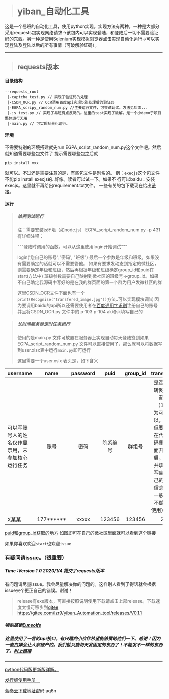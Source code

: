 ># yiban_自动化工具

这是一个易班的自动化工具，使用python实现。实现方法有两种，一种是大部分采用requests包实现网络请求->该包内可以实现登陆，和登陆后一切不需要验证码的东西。另一种是使用Selenium实现模拟浏览器点击实现自动化运行->可以实现登陆及登陆以后的所有事情（可破解验证码）。

---
>## requests版本
#### 目录结构
```
--requests_root
 |-captcha_test.py // 实现了验证码的处理
 |-CSDN_OCR.py // OCR调用百度api实现识别处理后的验证码
 |-EGPA_scripy_random_num.py //主要运行文件，可尝试调试。方法见后面...
 |-js_test.py // 实现了易班有点反爬的。这里的test实现了破解。是一个小demo于项目整体运行无用
 |-main.py // 可实现批量化运行。
```

#### 环境
不需要特别的环境搭建就先run  EGPA_script_random_num.py这个文件吧。然后就知道需要哪些包文件了
提示需要哪些包之后就

`pip install xxx`

就可以。不过还是需要注意的是，有些包文件是别名的。
例：`execjs`这个包文件不能pip install execjs的..好像。读者可以试一下。如果不
行可以baidu：安装execjs。这里就不再给出requirement.txt文件。
一些有关的包下载现在给出[链接](https://sadtomlzr.github.io/2020/04/21/python%E5%A5%87%E6%80%AA%E7%9A%84%E5%8C%85%E7%9A%84%E5%AE%89%E8%A3%85%E6%95%B4%E7%90%86/)。


#### 运行
> ##### 单例测试运行
> 注：需要安装js环境（如node.js）
> EGPA_script_random_num.py -p 431有详细注释：
>
>"""登陆时调用的函数。可以从这里使用login开始调试"""
>
> login('您自己的账号', '密码', "班级")
最后一个参数是年级和班级，如果没有需要确定的话就可以不需要管他。
如果有要求发动态到指定的微社区，则需要确定年级和班级，然后再根据年级和班级确定group_id和puid在start(方法中)
班级参数需要自己映射到微社区的班级号->group_id。如果不自己确定我源码中写好的是在我的群页面的第一个群为用户发微社区的群
>
>这里CSDN_OCR文件下面也有一个`print(Recognise("transfered_image.jpg"))`方法..可以实现模块调试
因为要调用baidu的api所以还需要使用者在[百度通用字识别](https://ai.baidu.com/tech/ocr/general)注册自己的账号
并且将CSDN_OCR.py 文件中的 p-103 p-104 ak和sk填写自己的

> ##### 长时间服务器定时任务运行
> 使用的是main.py 文件可放置在服务器上实现自动每天登陆签到如果EGPA_script_random_num.py
文件可以直接使用了，那么就可以将数据写到user.xlsx表中运行`main.py`即可运行
>
>这里需要一个user.xslx 表头是，如下含义

username|name|password|puid|group_id|trans
---|:--:|:--:|:--:|:--:|---:
可以写账号人的姓名仅作显示用，未参加核心运行任务|账号|密码|院系编号|群组号|是否转网薪（1为可以，但要在代码里面开启，并填写自己的信息一般不做使用）
X某某|177******|xxxxx|123456|123456|2

[puid和group_id获取的地方](puid_groupid.png)
如图即可在自己的微社区里面就可以看到这个链接

如果你喜欢欢迎`start`也欢迎`issue`
### 有疑问请issue。（很重要）
##### Time :Version 1.0 2020/1/4 提交了requests版本  
有问题请尽量issue。我会尽量解决你的问题的。这样别人看到了得话就会根据issue来个更正自己的错误。谢谢！

> release有exe版本，可直接按照说明使用下载请点击上部release。下载速度太慢可移步到[gitee]("https://gitee.com/lzr9/yiban_Automation_tool/releases/V0.1.1")
https://gitee.com/lzr9/yiban_Automation_tool/releases/V0.1.1

##### 特别感谢[Eunsolfs](https://github.com/Eunsolfs "Eunsolfs的GitHub")
##### 这里使用了一言的api接口。有兴趣的小伙伴希望能够赞助他们一下。感谢！因为一直白嫖会让人家破产的。我们就只能每天发固定的东西了！不能发不一样的东西了。[附上链接](https://hitokoto.cn/)
----
[python代码版更新版详解。](https://sadtomlzr.github.io/2020/04/09/%E6%80%8E%E6%A0%B7%E5%88%B7%E6%98%93%E7%8F%AD%EF%BC%9F/)

[发行版使用手册。](https://sadtomlzr.github.io/2020/04/01/About-how-to-use-yiban-automation-tool/)

[蓝奏云下载地址](https://sadtom.lanzous.com/b015d4v0f)密码:aq6n


